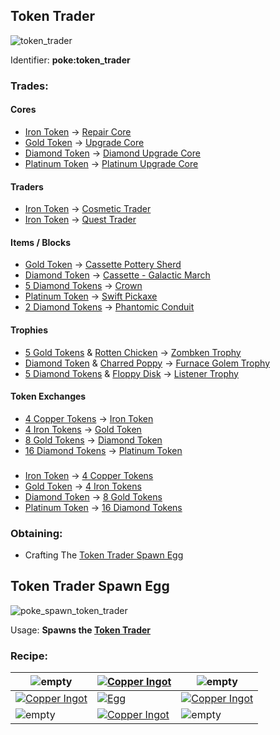 ## Token Trader
![token_trader](https://github.com/ItsMePok/PFE/assets/136857747/e617b7b6-e886-44d4-9124-01af48928695)


Identifier: **poke:token_trader**

### Trades:
#### Cores
 * [Iron Token](https://github.com/ItsMePok/PFE/wiki/Iron-Token) -> [Repair Core](https://github.com/ItsMePok/PFE/wiki/Repair-Core)
 * [Gold Token](https://github.com/ItsMePok/PFE/wiki/Gold-Token) -> [Upgrade Core](https://github.com/ItsMePok/PFE/wiki/Upgrade-Core)
 * [Diamond Token](https://github.com/ItsMePok/PFE/wiki/Diamond-Token) -> [Diamond Upgrade Core](https://github.com/ItsMePok/PFE/wiki/Diamond-Upgrade-Core)
 * [Platinum Token](https://github.com/ItsMePok/PFE/wiki/Platinum-Token) -> [Platinum Upgrade Core](https://github.com/ItsMePok/PFE/wiki/Platinum-Upgrade-Core)
#### Traders
 * [Iron Token](https://github.com/ItsMePok/PFE/wiki/Iron-Token) -> [Cosmetic Trader](https://github.com/ItsMePok/PFE/wiki/Cosmetic-Trader)
 * [Iron Token](https://github.com/ItsMePok/PFE/wiki/Iron-Token) -> [Quest Trader](https://github.com/ItsMePok/PFE/wiki/Quest-Trader)
#### Items / Blocks
 * [Gold Token](https://github.com/ItsMePok/PFE/wiki/Gold-Token) -> [Cassette Pottery Sherd](https://github.com/ItsMePok/PFE/wiki/Cassette-Sherd)
 * [Diamond Token](https://github.com/ItsMePok/PFE/wiki/Diamond-Token) -> [Cassette - Galactic March](https://github.com/ItsMePok/PFE/wiki/Cassette-Galactic-March)
 * [5 Diamond Tokens](https://github.com/ItsMePok/PFE/wiki/Diamond-Token) -> [Crown](https://github.com/ItsMePok/PFE/wiki/Crown)
 * [Platinum Token](https://github.com/ItsMePok/PFE/wiki/Platinum-Token) -> [Swift Pickaxe](https://github.com/ItsMePok/PFE/wiki/Swift-Pickaxe)
 * [2 Diamond Tokens](https://github.com/ItsMePok/PFE/wiki/Diamond-Token) -> [Phantomic Conduit](https://github.com/ItsMePok/PFE/wiki/Phantomic-Conduit)
#### Trophies
 * [5 Gold Tokens](https://github.com/ItsMePok/PFE/wiki/Gold-Token) & [Rotten Chicken](https://github.com/ItsMePok/PFE/wiki/Rotten-Chicken) -> [Zombken Trophy](https://github.com/ItsMePok/PFE/wiki/Zombken-Trophy)
 * [Diamond Token](https://github.com/ItsMePok/PFE/wiki/Diamond-Token) & [Charred Poppy](https://github.com/ItsMePok/PFE/wiki/Charred-Poppy) -> [Furnace Golem Trophy](https://github.com/ItsMePok/PFE/wiki/Furnace-Golem-Trophy)
 * [5 Diamond Tokens](https://github.com/ItsMePok/PFE/wiki/Diamond-Token) & [Floppy Disk](https://github.com/ItsMePok/PFE/wiki/Floppy-Disk) -> [Listener Trophy](https://github.com/ItsMePok/PFE/wiki/Listener-Trophy)
#### Token Exchanges
 * [4 Copper Tokens](https://github.com/ItsMePok/PFE/wiki/Copper-Token) -> [Iron Token](https://github.com/ItsMePok/PFE/wiki/Iron-Token)
 * [4 Iron Tokens](https://github.com/ItsMePok/PFE/wiki/Iron-Token) -> [Gold Token](https://github.com/ItsMePok/PFE/wiki/Gold-Token)
 * [8 Gold Tokens](https://github.com/ItsMePok/PFE/wiki/Gold-Token) -> [Diamond Token](https://github.com/ItsMePok/PFE/wiki/Diamond-Token)
 * [16 Diamond Tokens](https://github.com/ItsMePok/PFE/wiki/Diamond-Token) -> [Platinum Token](https://github.com/ItsMePok/PFE/wiki/Platinum-Token)
###
 * [Iron Token](https://github.com/ItsMePok/PFE/wiki/Iron-Token) -> [4 Copper Tokens](https://github.com/ItsMePok/PFE/wiki/Copper-Token)
 * [Gold Token](https://github.com/ItsMePok/PFE/wiki/Gold-Token) -> [4 Iron Tokens](https://github.com/ItsMePok/PFE/wiki/Iron-Token)
 * [Diamond Token](https://github.com/ItsMePok/PFE/wiki/Diamond-Token) -> [8 Gold Tokens](https://github.com/ItsMePok/PFE/wiki/Gold-Token)
 * [Platinum Token](https://github.com/ItsMePok/PFE/wiki/Platinum-Token) -> [16 Diamond Tokens](https://github.com/ItsMePok/PFE/wiki/Diamond-Token)


### Obtaining:
 * Crafting The [Token Trader Spawn Egg](https://github.com/ItsMePok/PFE/wiki/Token-Trader#token-trader-spawn-egg)
###
## Token Trader Spawn Egg
![poke_spawn_token_trader](https://github.com/ItsMePok/PFE/assets/136857747/4cdbd168-2cdc-4c13-9e27-7ce507e828fa)

Usage: **Spawns the [Token Trader](https://github.com/ItsMePok/PFE/wiki/Token-Trader)**

### Recipe:
|![empty](https://github.com/ItsMePok/PFE/assets/136857747/539f7ffa-6950-4eb0-9333-9a4bff3b15de)|[![Copper Ingot](https://minecraft.wiki/images/Copper_Ingot_JE2_BE1.png?0d410&format=original)](https://minecraft.wiki/w/Copper_Ingot)|![empty](https://github.com/ItsMePok/PFE/assets/136857747/539f7ffa-6950-4eb0-9333-9a4bff3b15de)|
|---|---|---|
|[![Copper Ingot](https://minecraft.wiki/images/Copper_Ingot_JE2_BE1.png?0d410&format=original)](https://minecraft.wiki/w/Copper_Ingot)|[![Egg](https://minecraft.wiki/images/Egg_JE2_BE2.png?495d9&format=original)](https://minecraft.wiki/w/Egg)|[![Copper Ingot](https://minecraft.wiki/images/Copper_Ingot_JE2_BE1.png?0d410&format=original)](https://minecraft.wiki/w/Copper_Ingot)|
|![empty](https://github.com/ItsMePok/PFE/assets/136857747/539f7ffa-6950-4eb0-9333-9a4bff3b15de)|[![Copper Ingot](https://minecraft.wiki/images/Copper_Ingot_JE2_BE1.png?0d410&format=original)](https://minecraft.wiki/w/Copper_Ingot)|![empty](https://github.com/ItsMePok/PFE/assets/136857747/539f7ffa-6950-4eb0-9333-9a4bff3b15de)|